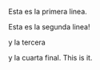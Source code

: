 Esta es la primera linea.

Esta es la segunda linea!

y la tercera


y la cuarta final. This is it.

